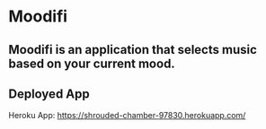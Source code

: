 # Moodifi

##  Moodifi is an application that selects music based on your current mood. 

## Deployed App
Heroku App: https://shrouded-chamber-97830.herokuapp.com/
